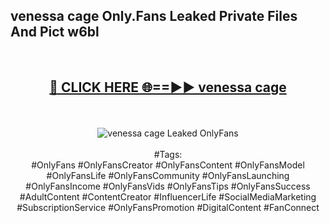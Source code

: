 <h2>venessa cage Only.Fans Leaked Private Files And Pict w6bl</h2>
<br>
<div align="center">
<h2><a href="https://mediafiles.top/venessa_cage" rel="nofollow">🔴 CLICK HERE 🌐==►► venessa cage</a></h2>
<br>
<br>
<a href="https://mediafiles.top/venessa_cage" rel="nofollow" data-target="animated-image.originalLink"><img src="https://i.ibb.co.com/WyWwxjT/player-gif2.gif" alt="venessa cage Leaked OnlyFans" style="max-width: 100%; display: inline-block;" data-target="animated-image.originalImage"></a>
<br><br>
#Tags:
<br>
#OnlyFans #OnlyFansCreator #OnlyFansContent #OnlyFansModel #OnlyFansLife #OnlyFansCommunity #OnlyFansLaunching #OnlyFansIncome #OnlyFansVids #OnlyFansTips #OnlyFansSuccess #AdultContent #ContentCreator #InfluencerLife #SocialMediaMarketing #SubscriptionService #OnlyFansPromotion #DigitalContent #FanConnect
</div>
<br>